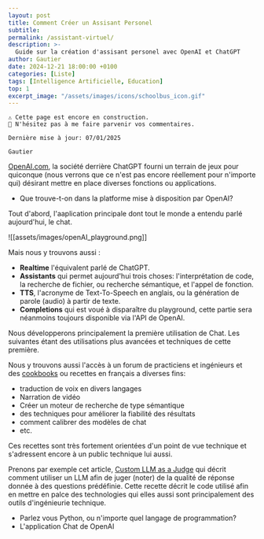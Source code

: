 ```yaml
---
layout: post
title: Comment Créer un Assisant Personel
subtitle: 
permalink: /assistant-virtuel/
description: >-
  Guide sur la création d'assisant personel avec OpenAI et ChatGPT
author: Gautier
date: 2024-12-21 18:00:00 +0100
categories: [Liste]
tags: [Intelligence Artificielle, Education]
top: 1
excerpt_image: "/assets/images/icons/schoolbus_icon.gif"
---
```



```text
⚠️ Cette page est encore en construction.
📣 N'hésitez pas à me faire parvenir vos commentaires.

Dernière mise à jour: 07/01/2025

Gautier
```

[OpenAI.com](https://openai.com), la société derrière ChatGPT fourni un terrain de jeux pour quiconque (nous verrons que ce n'est pas encore réellement pour n'importe qui) désirant mettre en place diverses fonctions ou applications.

- Que trouve-t-on dans la platforme mise à disposition par OpenAI?

Tout d'abord, l'aaplication principale dont tout le monde a entendu parlé aujourd'hui, le chat.

![[assets/images/openAI_playground.png]]

Mais nous y trouvons aussi :

- **Realtime** l'équivalent parlé de ChatGPT. 
- **Assistants** qui permet aujourd'hui trois choses: l'interprétation de code, la recherche de fichier, ou recherche sémantique, et l'appel de fonction.
- **TTS**, l'acronyme de Text-To-Speech en anglais, ou la génération de parole (audio) à partir de texte.
- **Completions** qui est voué à disparaître du playground, cette partie sera néanmoins toujours disponible via l'API de OpenAI.

Nous développerons principalement la première utilisation de Chat. Les suivantes étant des utilisations plus avancées et techniques de cette première.

Nous y trouvons aussi l'accès à un forum de practiciens et ingénieurs et des [cookbooks](https://cookbook.openai.com/) ou recettes en français a diverses fins:

- traduction de voix en divers langages
- Narration de vidéo
- Créer un moteur de recherche de type sémantique
- des techniques pour améliorer la fiabilité des résultats
- comment calibrer des modèles de chat
- etc.

Ces recettes sont très fortement orientées d'un point de vue technique et s'adressent encore à un public technique lui aussi.

Prenons par exemple cet article, [Custom LLM as a Judge](https://cookbook.openai.com/examples/custom-llm-as-a-judge) qui décrit comment utiliser un LLM afin de juger (noter) de la qualité de réponse donnée à des questions prédéfinie. Cette recette décrit le code utilisé afin en mettre en palce des technologies qui elles aussi sont principalement des outils d'ingénieurie technique.

- Parlez vous Python, ou n'importe quel langage de programmation?
- L'application Chat de OpenAI


